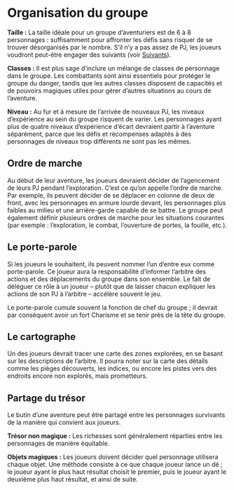 # Organisation du groupe


**Taille :** La taille idéale pour un groupe d’aventuriers est de 6 à 8
personnages : suffisamment pour affronter les défis sans risquer de se
trouver désorganisés par le nombre. S’il n’y a pas assez de PJ, les
joueurs voudront peut-être engager des suivants (voir
[Suivants](../Equipement_services/Suivants.md)).

**Classes :** Il est plus sage d’inclure un mélange de classes de
personnage dans le groupe. Les combattants sont ainsi essentiels pour
protéger le groupe du danger, tandis que les autres classes disposent de
capacités et de pouvoirs magiques utiles pour gérer d’autres situations
au cours de l’aventure.

**Niveau :** Au fur et à mesure de l’arrivée de nouveaux PJ, les niveaux
d’expérience au sein du groupe risquent de varier. Les personnages ayant
plus de quatre niveaux d’expérience d’écart devraient partir à
l’aventure séparément, parce que les défis et récompenses adaptés à
des personnages de niveaux trop différents ne sont pas les mêmes.

## Ordre de marche

Au début de leur aventure, les joueurs devraient décider de l’agencement
de leurs PJ pendant l’exploration. C’est ce qu’on appelle l’ordre de
marche. Par exemple, ils peuvent décider de se déplacer en colonne de
deux de front, avec les personnages en armure lourde devant, les
personnages plus faibles au milieu et une arrière-garde capable de se
battre. Le groupe peut également définir plusieurs ordres de marche pour
les situations courantes (par exemple : l’exploration, le combat,
l’ouverture de portes, la fouille, etc.).

## Le porte-parole

Si les joueurs le souhaitent, ils peuvent nommer l’un d’entre eux comme
porte-parole. Ce joueur aura la responsabilité d’informer l’arbitre des
actions et des déplacements du groupe dans son ensemble. Le fait de
déléguer ce rôle à un joueur – plutôt que de laisser chacun expliquer
les actions de son PJ à l’arbitre – accélère souvent le jeu.

Le porte-parole cumule souvent la fonction de chef du groupe ; il
devrait par conséquent avoir un fort Charisme et se tenir près de la
tête du groupe.

## Le cartographe

Un des joueurs devrait tracer une carte des zones explorées, en se
basant sur les descriptions de l’arbitre. Il pourra noter sur la carte
des détails comme les pièges découverts, les indices, ou encore les
pistes vers des endroits encore non explorés, mais prometteurs.

## Partage du trésor

Le butin d’une aventure peut être partagé entre les personnages
survivants de la manière qui convient aux joueurs.

**Trésor non magique :** Les richesses sont généralement réparties entre
les personnages de manière équitable.

**Objets magiques :** Les joueurs doivent décider quel personnage
utilisera chaque objet. Une méthode consiste à ce que chaque joueur
lance un dé ; le joueur ayant le plus haut résultat choisit le premier,
puis le joueur ayant le deuxième plus haut résultat, et ainsi de suite.